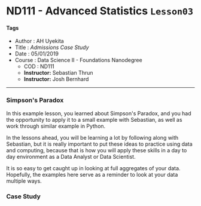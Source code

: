 # ND111 - Advanced Statistics `Lesson03`

#### Tags
* Author : AH Uyekita
* Title  : _Admissions Case Study_
* Date   : 05/01/2019
* Course : Data Science II - Foundations Nanodegree
    * COD    : ND111
    * **Instructor:** Sebastian Thrun
    * **Instructor:** Josh Bernhard

********************************************************************************

### Simpson's Paradox

In this example lesson, you learned about Simpson's Paradox, and you had the opportunity to apply it to a small example with Sebastian, as well as work through similar example in Python.

In the lessons ahead, you will be learning a lot by following along with Sebastian, but it is really important to put these ideas to practice using data and computing, because that is how you will apply these skills in a day to day environment as a Data Analyst or Data Scientist.

It is so easy to get caught up in looking at full aggregates of your data. Hopefully, the examples here serve as a reminder to look at your data multiple ways.

### Case Study
